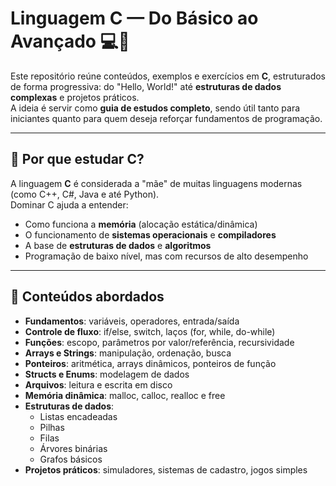 # Linguagem C — Do Básico ao Avançado 💻🔧

Este repositório reúne conteúdos, exemplos e exercícios em **C**, estruturados de forma progressiva: do "Hello, World!" até **estruturas de dados complexas** e projetos práticos.  
A ideia é servir como **guia de estudos completo**, sendo útil tanto para iniciantes quanto para quem deseja reforçar fundamentos de programação.

---

## 🚀 Por que estudar C?

A linguagem **C** é considerada a "mãe" de muitas linguagens modernas (como C++, C#, Java e até Python).  
Dominar C ajuda a entender:
- Como funciona a **memória** (alocação estática/dinâmica)  
- O funcionamento de **sistemas operacionais** e **compiladores**  
- A base de **estruturas de dados** e **algoritmos**  
- Programação de baixo nível, mas com recursos de alto desempenho  

---

## 📖 Conteúdos abordados

- **Fundamentos**: variáveis, operadores, entrada/saída  
- **Controle de fluxo**: if/else, switch, laços (for, while, do-while)  
- **Funções**: escopo, parâmetros por valor/referência, recursividade  
- **Arrays e Strings**: manipulação, ordenação, busca  
- **Ponteiros**: aritmética, arrays dinâmicos, ponteiros de função  
- **Structs e Enums**: modelagem de dados  
- **Arquivos**: leitura e escrita em disco  
- **Memória dinâmica**: malloc, calloc, realloc e free  
- **Estruturas de dados**: 
  - Listas encadeadas  
  - Pilhas  
  - Filas  
  - Árvores binárias  
  - Grafos básicos  
- **Projetos práticos**: simuladores, sistemas de cadastro, jogos simples

